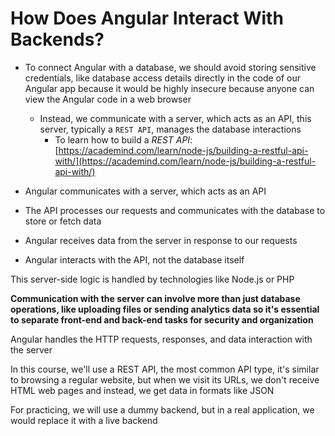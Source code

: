 # How Does Angular Interact With Backends?

- To connect Angular with a database, we should avoid storing sensitive credentials, like database access details directly in the code of our Angular app because it would be highly insecure because anyone can view the Angular code in a web browser

  - Instead, we communicate with a server, which acts as an API, this server, typically a `REST API`, manages the database interactions
    - To learn how to build a _REST API_: [https://academind.com/learn/node-js/building-a-restful-api-with/](https://academind.com/learn/node-js/building-a-restful-api-with/)

- Angular communicates with a server, which acts as an API

- The API processes our requests and communicates with the database to store or fetch data

- Angular receives data from the server in response to our requests

- Angular interacts with the API, not the database itself

This server-side logic is handled by technologies like Node.js or PHP

**Communication with the server can involve more than just database operations, like uploading files or sending analytics data so it's essential to separate front-end and back-end tasks for security and organization**

Angular handles the HTTP requests, responses, and data interaction with the server

In this course, we'll use a REST API, the most common API type, it's similar to browsing a regular website, but when we visit its URLs, we don't receive HTML web pages and instead, we get data in formats like JSON

For practicing, we will use a dummy backend, but in a real application, we would replace it with a live backend
